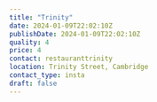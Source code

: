 ```yaml
---
title: "Trinity"
date: 2024-01-09T22:02:10Z
publishDate: 2024-01-09T22:02:10Z
quality: 4
price: 4
contact: restauranttrinity
location: Trinity Street, Cambridge
contact_type: insta
draft: false
---
```




<!--more-->
